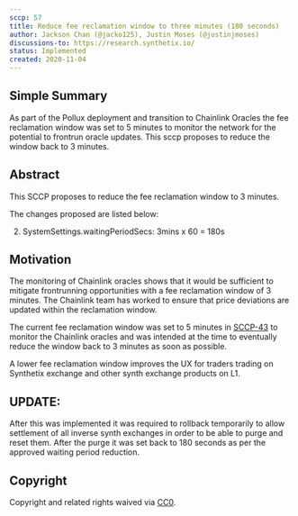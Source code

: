 ```yaml
---
sccp: 57
title: Reduce fee reclamation window to three minutes (180 seconds)
author: Jackson Chan (@jacko125), Justin Moses (@justinjmoses)
discussions-to: https://research.synthetix.io/
status: Implemented
created: 2020-11-04
---
```



## Simple Summary
<!--"If you can't explain it simply, you don't understand it well enough." Provide a simplified and layman-accessible explanation of the SCCP.-->
As part of the Pollux deployment and transition to Chainlink Oracles the fee reclamation window was set to 5 minutes to monitor the network for the potential to frontrun oracle updates. This sccp proposes to reduce the window back to 3 minutes.

## Abstract
<!--A short (~200 word) description of the variable change proposed.-->
This SCCP proposes to reduce the fee reclamation window to 3 minutes.

The changes proposed are listed below:

2. SystemSettings.waitingPeriodSecs: 3mins x 60 = 180s

## Motivation
<!--The motivation is critical for SCCPs that want to update variables within Synthetix. It should clearly explain why the existing variable is not incentive aligned. SCCP submissions without sufficient motivation may be rejected outright.-->
The monitoring of Chainlink oracles shows that it would be sufficient to mitigate frontrunning opportunities with a fee reclamation window of 3 minutes. The Chainlink team has worked to ensure that price deviations are updated within the reclamation window.

The current fee reclamation window was set to 5 minutes in [SCCP-43](.sccp-43.md) to monitor the Chainlink oracles and was intended at the time to eventually reduce the window back to 3 minutes as soon as possible.

A lower fee reclamation window improves the UX for traders trading on Synthetix exchange and other synth exchange products on L1.

## UPDATE:
After this was implemented it was required to rollback temporarily to allow settlement of all inverse synth exchanges in order to be able to purge and reset them. After the purge it was set back to 180 seconds as per the approved waiting period reduction. 

## Copyright
Copyright and related rights waived via [CC0](https://creativecommons.org/publicdomain/zero/1.0/).
